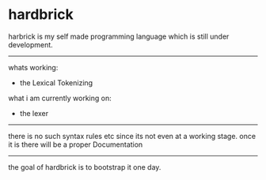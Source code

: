 # hardbrick

harbrick is my self made programming language which is still under development.

---

whats working:
* the Lexical Tokenizing

what i am currently working on:
 * the lexer

--- 

there is no such syntax rules etc since its not even at a working stage. once it is there will be a proper Documentation

--- 

the goal of hardbrick is to bootstrap it one day.
